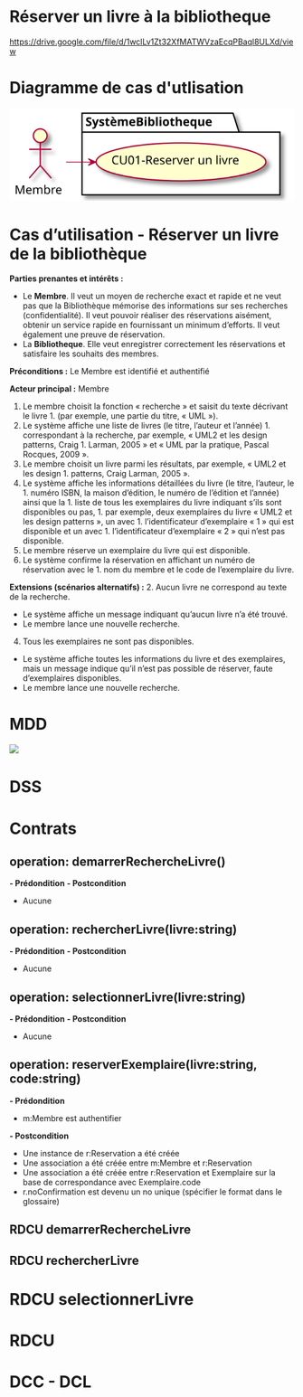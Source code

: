 # Réserver un livre à la bibliotheque
https://drive.google.com/file/d/1wclLv1Zt32XfMATWVzaEcqPBaql8ULXd/view
# Diagramme de cas d'utlisation
![](Reserver-livre-bibliotheque/DCU.svg)

# Cas d’utilisation - Réserver un livre de la bibliothèque
**Parties prenantes et intérêts :** 
 - Le **Membre**. Il veut un moyen de recherche exact et rapide et ne veut pas que la Bibliothèque mémorise des informations sur ses recherches (confidentialité). Il veut pouvoir réaliser des réservations aisément, obtenir un service rapide en fournissant un minimum d’efforts. Il veut également une preuve de réservation.
 - La **Bibliotheque**. Elle veut enregistrer correctement les réservations et satisfaire les souhaits des membres. 

**Préconditions :** Le Membre est identifié et authentifié

**Acteur principal :** Membre
1. Le membre choisit la fonction « recherche » et saisit du texte décrivant le livre 1. (par exemple, une partie du titre, « UML »).
1. Le système affiche une liste de livres (le titre, l’auteur et l’année) 1. correspondant à la recherche, par exemple, « UML2 et les design patterns, Craig 1. Larman, 2005 » et « UML par la pratique, Pascal Rocques, 2009 ».
1. Le membre choisit un livre parmi les résultats, par exemple, « UML2 et les design 1. patterns, Craig Larman, 2005 ».
1. Le système affiche les informations détaillées du livre (le titre, l’auteur, le 1. numéro ISBN, la maison d’édition, le numéro de l’édition et l’année) ainsi que la 1. liste de tous les exemplaires du livre indiquant s’ils sont disponibles ou pas, 1. par exemple, deux exemplaires du livre « UML2 et les design patterns », un avec 1. l’identificateur d’exemplaire « 1 » qui est disponible et un avec 1. l’identificateur d’exemplaire « 2 » qui n’est pas disponible.
1. Le membre réserve un exemplaire du livre qui est disponible.
1. Le système confirme la réservation en affichant un numéro de réservation avec le 1. nom du membre et le code de l’exemplaire du livre.

**Extensions (scénarios alternatifs) :**
2. Aucun livre ne correspond au texte de la recherche. 
- Le système affiche un message indiquant qu’aucun livre n’a été trouvé.
- Le membre lance une nouvelle recherche.
4. Tous les exemplaires ne sont pas disponibles. 
- Le système affiche toutes les informations du livre et des exemplaires, mais un message indique qu’il n’est pas possible de réserver, faute d’exemplaires disponibles.
- Le membre lance une nouvelle recherche.


# MDD

![](MDD)

# DSS


# Contrats

## operation: demarrerRechercheLivre()
**- Prédondition**
**- Postcondition**
  - Aucune

## operation: rechercherLivre(livre:string)
**- Prédondition**
**- Postcondition**
 - Aucune


## operation: selectionnerLivre(livre:string)
**- Prédondition**
**- Postcondition**
 - Aucune


## operation: reserverExemplaire(livre:string, code:string)
**- Prédondition**
  - m:Membre est authentifier


**- Postcondition**
  - Une instance de r:Reservation a été créée
  - Une association a été créée entre m:Membre et r:Reservation
  - Une association a été créée entre r:Reservation et Exemplaire sur la base de correspondance avec Exemplaire.code
  - r.noConfirmation est devenu un no unique (spécifier le format dans le glossaire)



## RDCU demarrerRechercheLivre


## RDCU rechercherLivre



# RDCU selectionnerLivre



# RDCU


# DCC - DCL
